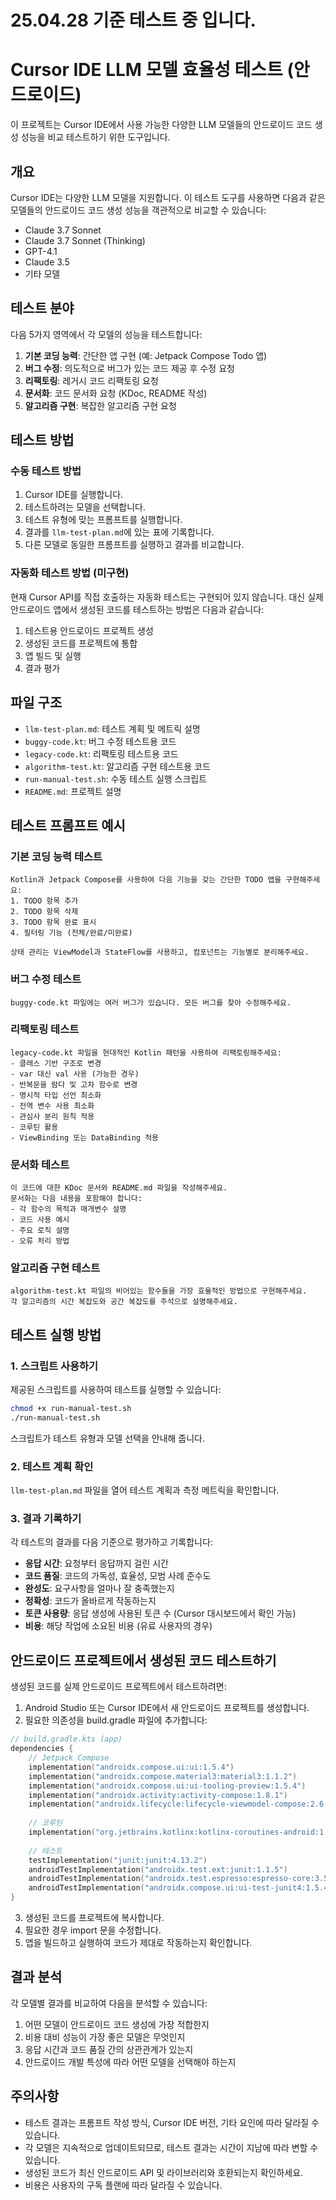# 25.04.28 기준 테스트 중 입니다. 

# Cursor IDE LLM 모델 효율성 테스트 (안드로이드)

이 프로젝트는 Cursor IDE에서 사용 가능한 다양한 LLM 모델들의 안드로이드 코드 생성 성능을 비교 테스트하기 위한 도구입니다.

## 개요

Cursor IDE는 다양한 LLM 모델을 지원합니다. 이 테스트 도구를 사용하면 다음과 같은 모델들의 안드로이드 코드 생성 성능을 객관적으로 비교할 수 있습니다:

- Claude 3.7 Sonnet
- Claude 3.7 Sonnet (Thinking)
- GPT-4.1
- Claude 3.5
- 기타 모델

## 테스트 분야

다음 5가지 영역에서 각 모델의 성능을 테스트합니다:

1. **기본 코딩 능력**: 간단한 앱 구현 (예: Jetpack Compose Todo 앱)
2. **버그 수정**: 의도적으로 버그가 있는 코드 제공 후 수정 요청
3. **리팩토링**: 레거시 코드 리팩토링 요청
4. **문서화**: 코드 문서화 요청 (KDoc, README 작성)
5. **알고리즘 구현**: 복잡한 알고리즘 구현 요청

## 테스트 방법

### 수동 테스트 방법

1. Cursor IDE를 실행합니다.
2. 테스트하려는 모델을 선택합니다.
3. 테스트 유형에 맞는 프롬프트를 실행합니다.
4. 결과를 `llm-test-plan.md`에 있는 표에 기록합니다.
5. 다른 모델로 동일한 프롬프트를 실행하고 결과를 비교합니다.

### 자동화 테스트 방법 (미구현)

현재 Cursor API를 직접 호출하는 자동화 테스트는 구현되어 있지 않습니다. 대신 실제 안드로이드 앱에서 생성된 코드를 테스트하는 방법은 다음과 같습니다:

1. 테스트용 안드로이드 프로젝트 생성
2. 생성된 코드를 프로젝트에 통합
3. 앱 빌드 및 실행
4. 결과 평가

## 파일 구조

- `llm-test-plan.md`: 테스트 계획 및 메트릭 설명
- `buggy-code.kt`: 버그 수정 테스트용 코드
- `legacy-code.kt`: 리팩토링 테스트용 코드
- `algorithm-test.kt`: 알고리즘 구현 테스트용 코드
- `run-manual-test.sh`: 수동 테스트 실행 스크립트
- `README.md`: 프로젝트 설명

## 테스트 프롬프트 예시

### 기본 코딩 능력 테스트

```
Kotlin과 Jetpack Compose를 사용하여 다음 기능을 갖는 간단한 TODO 앱을 구현해주세요:
1. TODO 항목 추가
2. TODO 항목 삭제
3. TODO 항목 완료 표시
4. 필터링 기능 (전체/완료/미완료)

상태 관리는 ViewModel과 StateFlow를 사용하고, 컴포넌트는 기능별로 분리해주세요.
```

### 버그 수정 테스트

```
buggy-code.kt 파일에는 여러 버그가 있습니다. 모든 버그를 찾아 수정해주세요.
```

### 리팩토링 테스트

```
legacy-code.kt 파일을 현대적인 Kotlin 패턴을 사용하여 리팩토링해주세요:
- 클래스 기반 구조로 변경
- var 대신 val 사용 (가능한 경우)
- 반복문을 람다 및 고차 함수로 변경
- 명시적 타입 선언 최소화
- 전역 변수 사용 최소화
- 관심사 분리 원칙 적용
- 코루틴 활용
- ViewBinding 또는 DataBinding 적용
```

### 문서화 테스트

```
이 코드에 대한 KDoc 문서와 README.md 파일을 작성해주세요.
문서화는 다음 내용을 포함해야 합니다:
- 각 함수의 목적과 매개변수 설명
- 코드 사용 예시
- 주요 로직 설명
- 오류 처리 방법
```

### 알고리즘 구현 테스트

```
algorithm-test.kt 파일의 비어있는 함수들을 가장 효율적인 방법으로 구현해주세요.
각 알고리즘의 시간 복잡도와 공간 복잡도를 주석으로 설명해주세요.
```

## 테스트 실행 방법

### 1. 스크립트 사용하기

제공된 스크립트를 사용하여 테스트를 실행할 수 있습니다:

```bash
chmod +x run-manual-test.sh
./run-manual-test.sh
```

스크립트가 테스트 유형과 모델 선택을 안내해 줍니다.

### 2. 테스트 계획 확인

`llm-test-plan.md` 파일을 열어 테스트 계획과 측정 메트릭을 확인합니다.

### 3. 결과 기록하기

각 테스트의 결과를 다음 기준으로 평가하고 기록합니다:

- **응답 시간**: 요청부터 응답까지 걸린 시간
- **코드 품질**: 코드의 가독성, 효율성, 모범 사례 준수도
- **완성도**: 요구사항을 얼마나 잘 충족했는지
- **정확성**: 코드가 올바르게 작동하는지
- **토큰 사용량**: 응답 생성에 사용된 토큰 수 (Cursor 대시보드에서 확인 가능)
- **비용**: 해당 작업에 소요된 비용 (유료 사용자의 경우)

## 안드로이드 프로젝트에서 생성된 코드 테스트하기

생성된 코드를 실제 안드로이드 프로젝트에서 테스트하려면:

1. Android Studio 또는 Cursor IDE에서 새 안드로이드 프로젝트를 생성합니다.
2. 필요한 의존성을 build.gradle 파일에 추가합니다:

```kotlin
// build.gradle.kts (app)
dependencies {
    // Jetpack Compose
    implementation("androidx.compose.ui:ui:1.5.4")
    implementation("androidx.compose.material3:material3:1.1.2")
    implementation("androidx.compose.ui:ui-tooling-preview:1.5.4")
    implementation("androidx.activity:activity-compose:1.8.1")
    implementation("androidx.lifecycle:lifecycle-viewmodel-compose:2.6.2")
    
    // 코루틴
    implementation("org.jetbrains.kotlinx:kotlinx-coroutines-android:1.7.3")
    
    // 테스트
    testImplementation("junit:junit:4.13.2")
    androidTestImplementation("androidx.test.ext:junit:1.1.5")
    androidTestImplementation("androidx.test.espresso:espresso-core:3.5.1")
    androidTestImplementation("androidx.compose.ui:ui-test-junit4:1.5.4")
}
```

3. 생성된 코드를 프로젝트에 복사합니다.
4. 필요한 경우 import 문을 수정합니다.
5. 앱을 빌드하고 실행하여 코드가 제대로 작동하는지 확인합니다.

## 결과 분석

각 모델별 결과를 비교하여 다음을 분석할 수 있습니다:

1. 어떤 모델이 안드로이드 코드 생성에 가장 적합한지
2. 비용 대비 성능이 가장 좋은 모델은 무엇인지
3. 응답 시간과 코드 품질 간의 상관관계가 있는지
4. 안드로이드 개발 특성에 따라 어떤 모델을 선택해야 하는지

## 주의사항

- 테스트 결과는 프롬프트 작성 방식, Cursor IDE 버전, 기타 요인에 따라 달라질 수 있습니다.
- 각 모델은 지속적으로 업데이트되므로, 테스트 결과는 시간이 지남에 따라 변할 수 있습니다.
- 생성된 코드가 최신 안드로이드 API 및 라이브러리와 호환되는지 확인하세요.
- 비용은 사용자의 구독 플랜에 따라 달라질 수 있습니다.
